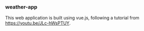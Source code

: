 ### weather-app ###
This web application is built using vue.js, following a tutorial from https://youtu.be/JLc-hWsPTUY. 
